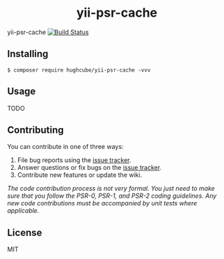 <h1 align="center"> yii-psr-cache </h1>

yii-psr-cache [![Build Status](https://travis-ci.com/hughcube/yii-psr-cache.svg?branch=master)](https://travis-ci.com/hughcube/yii-psr-cache)


## Installing

```shell
$ composer require hughcube/yii-psr-cache -vvv
```

## Usage

TODO

## Contributing

You can contribute in one of three ways:

1. File bug reports using the [issue tracker](https://github.com/hughcube/yii-psr-cache/issues).
2. Answer questions or fix bugs on the [issue tracker](https://github.com/hughcube/yii-psr-cache/issues).
3. Contribute new features or update the wiki.

_The code contribution process is not very formal. You just need to make sure that you follow the PSR-0, PSR-1, and PSR-2 coding guidelines. Any new code contributions must be accompanied by unit tests where applicable._

## License

MIT

